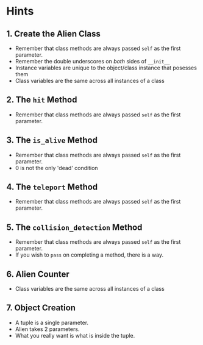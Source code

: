 # Hints

## 1. Create the Alien Class

- Remember that class methods are always passed `self` as the first parameter.
- Remember the double underscores on _both_ sides of `__init__`
- Instance variables are unique to the object/class instance that posesses them
- Class variables are the same across all instances of a class

## 2. The `hit` Method

- Remember that class methods are always passed `self` as the first parameter.

## 3. The `is_alive` Method

- Remember that class methods are always passed `self` as the first parameter.
- 0 is not the only 'dead' condition

## 4. The `teleport` Method

- Remember that class methods are always passed `self` as the first parameter.

## 5. The `collision_detection` Method

- Remember that class methods are always passed `self` as the first parameter.
- If you wish to `pass` on completing a method, there is a way.

## 6. Alien Counter

- Class variables are the same across all instances of a class

## 7. Object Creation

- A tuple is a single parameter.
- Alien takes 2 parameters.
- What you really want is what is inside the tuple.
